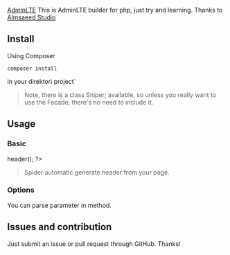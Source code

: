 [AdminLTE](https://postimg.org/image/ipamihdv7/)
This is AdminLTE builder for php, just try and learning. Thanks to <a href="http://almsaeedstudio.com">Almsaeed Studio</a>

## Install

Using Composer

```
composer install
```

in your direktori project`


> Note, there is a class Sniper; available, so unless you really want to use the Facade, there's no need to include it.

## Usage

### Basic

<?php 
$var = new Spider();
echo $var->header();
?>

> Spider automatic generate header from your page.

### Options

You can parse parameter in method.


## Issues and contribution

Just submit an issue or pull request through GitHub. Thanks!
